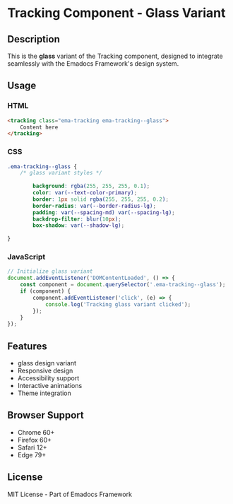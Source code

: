 # Tracking Component - Glass Variant

## Description
This is the **glass** variant of the Tracking component, designed to integrate seamlessly with the Emadocs Framework's design system.

## Usage

### HTML
```html
<tracking class="ema-tracking ema-tracking--glass">
    Content here
</tracking>
```

### CSS
```css
.ema-tracking--glass {
    /* glass variant styles */
    
        background: rgba(255, 255, 255, 0.1);
        color: var(--text-color-primary);
        border: 1px solid rgba(255, 255, 255, 0.2);
        border-radius: var(--border-radius-lg);
        padding: var(--spacing-md) var(--spacing-lg);
        backdrop-filter: blur(10px);
        box-shadow: var(--shadow-lg);
    
}
```

### JavaScript
```javascript
// Initialize glass variant
document.addEventListener('DOMContentLoaded', () => {
    const component = document.querySelector('.ema-tracking--glass');
    if (component) {
        component.addEventListener('click', (e) => {
            console.log('Tracking glass variant clicked');
        });
    }
});
```

## Features
- glass design variant
- Responsive design
- Accessibility support
- Interactive animations
- Theme integration

## Browser Support
- Chrome 60+
- Firefox 60+
- Safari 12+
- Edge 79+

## License
MIT License - Part of Emadocs Framework
